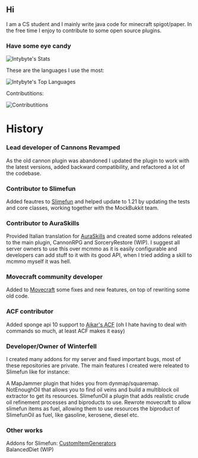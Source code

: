 ## Hi
I am a CS student and I mainly write java code for minecraft spigot/paper. In the free time I enjoy to contribute to some open source plugins.

### Have some eye candy

![Intybyte's Stats](https://github-readme-stats.vercel.app/api?username=Intybyte&theme=algolia&show_icons=true&hide_border=false&count_private=true)

These are the languages I use the most:

![Intybyte's Top Languages](https://github-readme-stats.vercel.app/api/top-langs/?username=Intybyte&theme=algolia&show_icons=true&hide_border=false&layout=compact)

Contributitions:

![Contributitions](https://github-readme-streak-stats.herokuapp.com/?user=Intybyte&theme=algolia&hide_border=false&hide_border=false&layout=compact)

# History

### Lead developer of Cannons Revamped

As the old cannon plugin was abandoned I updated the plugin to work with the latest versions, added backward compatibility, and refactored a lot of the codebase.

### Contributor to Slimefun

Added feautres to [Slimefun](https://github.com/Slimefun/Slimefun4) and helped update to 1.21 by updating the tests and core classes, working together with the MockBukkit team.

### Contributor to AuraSkills

Provided Italian translation for [AuraSkills](https://github.com/Archy-X/AuraSkills) and created some addons releated to the main plugin, CannonRPG and SorceryRestore (WIP). I suggest all server owners to use this over mcmmo as it is easily configurable and developers can add stuff to it with its good API, when I tried adding a skill to mcmmo myself it was hell.

### Movecraft community developer

Added to [Movecraft](https://github.com/APDevTeam/Movecraft) some fixes and new features, on top of rewriting some old code.

### ACF contributor

Added sponge api 10 support to [Aikar's ACF](https://github.com/aikar/commands) (oh I hate having to deal with commands so much, at least ACF makes it easy)

### Developer/Owner of Winterfell

I created many addons for my server and fixed important bugs, most of these repositories are private.
The main features I created were releated to Slimefun like for instance:

A MapJammer plugin that hides you from dynmap/squaremap.
NotEnoughOil that allows you to find oil veins and build a multiblock oil extractor to get its resources.
SlimefunOil a plugin that adds realistic crude oil refinement processes and biproducts to use.
Rewrote movecraft to allow slimefun items as fuel, allowing them to use resources the biproduct of SlimefunOil as fuel, like gasoline, kerosene, diesel etc.

### Other works

Addons for Slimefun: [CustomItemGenerators](https://github.com/Intybyte/CustomItemGenerators) </br>
BalancedDiet (WIP)
